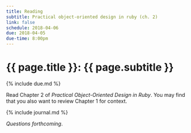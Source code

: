 ```yaml
---
title: Reading
subtitle: Practical object-oriented design in ruby (ch. 2)
link: false
schedule: 2018-04-06
due: 2018-04-05
due-time: 8:00pm
---
```

# {{ page.title }}: {{ page.subtitle }}

{% include due.md %}

Read Chapter 2 of _Practical Object-Oriented Design in Ruby_.  You may
find that you also want to review Chapter 1 for context.

{% include journal.md %}

_Questions forthcoming_.
